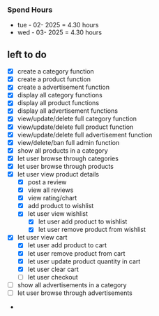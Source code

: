 ### Spend Hours

- tue - 02- 2025 = 4.30 hours
- wed - 03- 2025 = 4.30 hours

## left to do

- [x] create a category function
- [x] create a product function
- [x] create a advertisement function
- [x] display all category functions
- [x] display all product functions
- [x] display all advertisement functions
- [x] view/update/delete full category function
- [x] view/update/delete full product function
- [x] view/update/delete full advertisement function
- [x] view/delete/ban full admin function
- [x] show all products in a category
- [x] let user browse through categories
- [x] let user browse through products
- [x] let user view product details
    - [x] post a review
    - [x] view all reviews
    - [x] view rating/chart
    - [x] add product to wishlist
    - [x] let user view wishlist
        - [x] let user add product to wishlist
        - [x] let user remove product from wishlist
- [x] let user view cart
    - [x] let user add product to cart
    - [x] let user remove product from cart
    - [x] let user update product quantity in cart
    - [x] let user clear cart
    - [ ] let user checkout
- [ ] show all advertisements in a category
- [ ] let user browse through advertisements
- 
